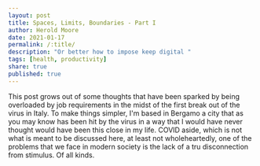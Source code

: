 ```yaml
---
layout: post
title: Spaces, Limits, Boundaries - Part I
author: Herold Moore
date: 2021-01-17
permalink: /:title/
description: "Or better how to impose keep digital "
tags: [health, productivity]
share: true
published: true
---
```


This post grows out of some thoughts that have been sparked by being overloaded by job 
requirements in the midst of the first break out of the virus in Italy. To make
things simpler, I'm based in Bergamo a city that as you may know has been hit by
the virus in a way that I would have never thought would have been this close in
my life. COVID aside, which is not what is meant to be discussed here, at least
not wholeheartedly, one of the problems that we face in modern society is the
lack of a tru disconnection from stimulus. Of all kinds.

<!-- Introduction -->
<!--   - COVID, overwork -->
<!--   - man was not constantly connected -->
<!--   - man had used to solve problems physically -->
<!-- Solution -->
<!--   - one of the two can be solved with a few tweaks in ones devices -->
